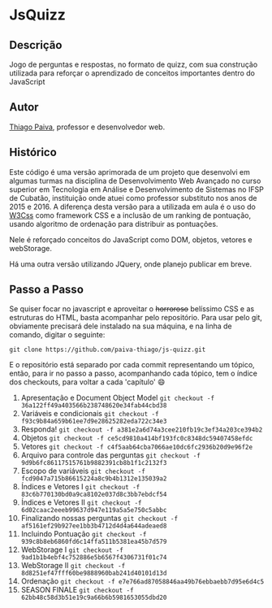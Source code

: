 # JsQuizz #

## Descrição ##

Jogo de perguntas e respostas, no formato de quizz, com sua construção utilizada para reforçar o aprendizado de conceitos importantes dentro do JavaScript

## Autor ##

[Thiago Paiva](http://thiagopaiva.com/), professor e desenvolvedor web.

## Histórico ##

Este código é uma versão aprimorada de um projeto que desenvolvi em algumas turmas na disciplina de Desenvolvimento Web Avançado no curso superior em Tecnologia em Análise e Desenvolvimento de Sistemas no IFSP de Cubatão, instituição onde atuei como professor substituto nos anos de 2015 e 2016. 
A diferença desta versão para a utilizada em aula é o uso do [W3Css](http://www.w3schools.com/w3css/) como framework CSS e a inclusão de um ranking de pontuação, usando algoritmo de ordenação para distribuir as pontuações.

Nele é reforçado conceitos do JavaScript como DOM, objetos, vetores e webStorage.

Há uma outra versão utilizando JQuery, onde planejo publicar em breve.

## Passo a Passo ##

Se quiser focar no javascript e aproveitar o ~~horroroso~~ belíssimo CSS e as estruturas do HTML, basta acompanhar pelo repositório. Para usar pelo git, obviamente precisará dele instalado na sua máquina, e na linha de comando, digitar o seguinte:

`git clone https://github.com/paiva-thiago/js-quizz.git`

E o repositório está separado por cada commit representando um tópico, então, para ir no passo a passo, acompanhando cada tópico, tem o índice dos checkouts, para voltar a cada 'capítulo' :smile:

  1. Apresentação e Document Object Model  `git checkout -f 36a122ff49a403566b238748620e34fab44cbd38`
  2. Variáveis e condicionais  `git checkout -f f93c9b84a659b61ee7d9e28625282eda722c34e3`
  3. Responda!  `git checkout -f a381e2a6d74a3cee210fb19c3ef34a203ce394b2`
  4. Objetos `git checkout -f ce5cd9810a414bf193fc0c8348dc59407458efdc`
  5. Vetores `git checkout -f c4f5aab64cba7066ae10dc6fc2936b20d9e96f2e`
  6. Arquivo para controle das perguntas `git checkout -f 9d9b6fc86117515761b9882391cb8b1f1c2132f3`
  7. Escopo de variáveis `git checkout -f fcd9047a715b86615224a8c9b4b1312e135039a2`
  8. Índices e Vetores I `git checkout -f 83c6b770130bd0a9ca8102e037d8c3bb7ebdcf54`
  9. Índices e Vetores II `git checkout -f 6d02caac2eeeb99637d947e119a5a5e750c5abbc`
  10. Finalizando nossas perguntas `git checkout -f af5161ef29b927ee1bb3b4712d4d4a644adeaed8`
  11. Incluindo Pontuação `git checkout -f 939c8b8eb6860fd6c14ffa511b5381ea45b7d579`
  12. WebStorage I `git checkout -f 9ad1b1b4ebf4c752886e5b6567f4306731f01c74`
  13. WebStorage II `git checkout -f 8d8251ef47fff60be9888960bab241d40101d13d`
  14. Ordenação `git checkout -f e7e766ad87058846aa49b76ebbaebb7d95e6d4c5`
  15. SEASON FINALE `git checkout -f 62bb48c58d3b51e19c9a66b6b5981653055dbd20`

